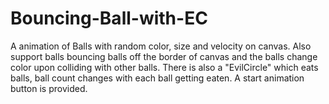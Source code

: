 # Bouncing-Ball-with-EC
A animation of Balls with random color, size and velocity on canvas. 
Also support balls bouncing balls off the border of canvas and the balls change color upon colliding with other balls.
There is also a "EvilCircle" which eats balls, ball count changes with each ball getting eaten.
A start animation button is provided.
